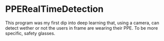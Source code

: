 # PPERealTimeDetection
This program was my first dip into deep learning that, using a camera, can detect wether or not the users in frame are wearing their PPE. To be more specific, safety glasses.
